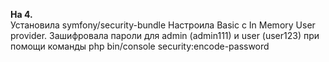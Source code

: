 **На 4.**  
Установила symfony/security-bundle
Настроила Basic с In Memory User provider. Зашифровала пароли для admin (admin111) и user (user123) при помощи команды php bin/console security:encode-password